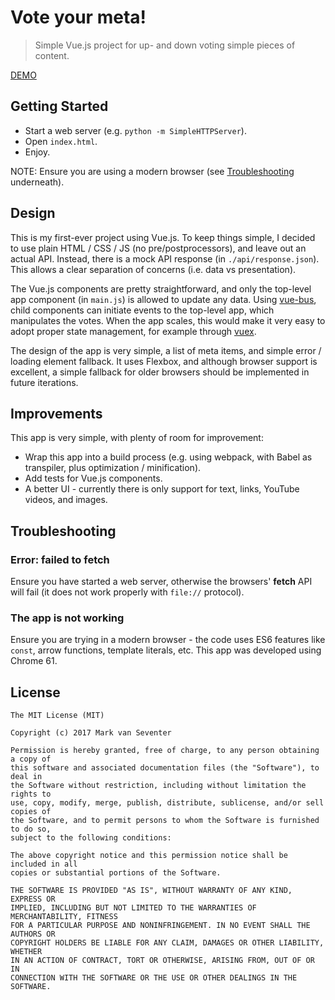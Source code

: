 # Vote your meta!
> Simple Vue.js project for up- and down voting simple pieces of content.

[DEMO](https://vseventer.github.io/vote-your-meta)

## Getting Started
* Start a web server (e.g. `python -m SimpleHTTPServer`).
* Open `index.html`.
* Enjoy.

NOTE: Ensure you are using a modern browser (see [Troubleshooting](#Troubleshooting) underneath).

## Design
This is my first-ever project using Vue.js. To keep things simple, I decided to use plain HTML / CSS / JS (no pre/postprocessors), and leave out an actual API. Instead, there is a mock API response (in `./api/response.json`). This allows a clear separation of concerns (i.e. data vs presentation).

The Vue.js components are pretty straightforward, and only the top-level app component (in `main.js`) is allowed to update any data. Using [vue-bus](https://www.npmjs.com/package/vue-bus), child components can initiate events to the top-level app, which manipulates the votes. When the app scales, this would make it very easy to adopt proper state management, for example through [vuex](https://vuejs.org/v2/guide/state-management.html).

The design of the app is very simple, a list of meta items, and simple error / loading element fallback. It uses Flexbox, and although browser support is excellent, a simple fallback for older browsers should be implemented in future iterations.

## Improvements
This app is very simple, with plenty of room for improvement:
* Wrap this app into a build process (e.g. using webpack, with Babel as transpiler, plus optimization / minification).
* Add tests for Vue.js components.
* A better UI - currently there is only support for text, links, YouTube videos, and images.

## Troubleshooting
### Error: failed to fetch
Ensure you have started a web server, otherwise the browsers' **fetch** API will fail (it does not work properly with `file://` protocol).

### The app is not working
Ensure you are trying in a modern browser - the code uses ES6 features like `const`, arrow functions, template literals, etc. This app was developed using Chrome 61.

## License
    The MIT License (MIT)

    Copyright (c) 2017 Mark van Seventer

    Permission is hereby granted, free of charge, to any person obtaining a copy of
    this software and associated documentation files (the "Software"), to deal in
    the Software without restriction, including without limitation the rights to
    use, copy, modify, merge, publish, distribute, sublicense, and/or sell copies of
    the Software, and to permit persons to whom the Software is furnished to do so,
    subject to the following conditions:

    The above copyright notice and this permission notice shall be included in all
    copies or substantial portions of the Software.

    THE SOFTWARE IS PROVIDED "AS IS", WITHOUT WARRANTY OF ANY KIND, EXPRESS OR
    IMPLIED, INCLUDING BUT NOT LIMITED TO THE WARRANTIES OF MERCHANTABILITY, FITNESS
    FOR A PARTICULAR PURPOSE AND NONINFRINGEMENT. IN NO EVENT SHALL THE AUTHORS OR
    COPYRIGHT HOLDERS BE LIABLE FOR ANY CLAIM, DAMAGES OR OTHER LIABILITY, WHETHER
    IN AN ACTION OF CONTRACT, TORT OR OTHERWISE, ARISING FROM, OUT OF OR IN
    CONNECTION WITH THE SOFTWARE OR THE USE OR OTHER DEALINGS IN THE SOFTWARE.